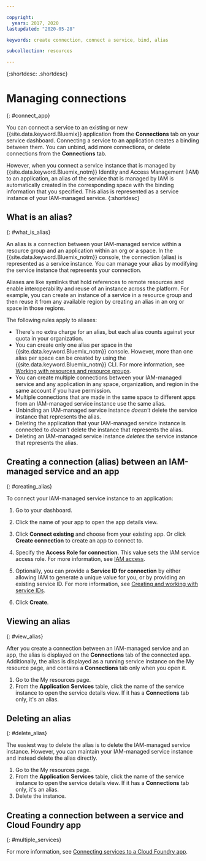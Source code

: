 ```yaml
---

copyright:
  years: 2017, 2020
lastupdated: "2020-05-28"

keywords: create connection, connect a service, bind, alias

subcollection: resources

---
```


{:shortdesc: .shortdesc}

# Managing connections
{: #connect_app}

You can connect a service to an existing or new {{site.data.keyword.Bluemix}} application from the **Connections** tab on your service dashboard. Connecting a service to an application creates a binding between them. You can unbind, add more connections, or delete connections from the **Connections** tab.

However, when you connect a service instance that is managed by {{site.data.keyword.Bluemix_notm}} Identity and Access Management (IAM) to an application, an alias of the service that is managed by IAM is automatically created in the corresponding space with the binding information that you specified. This alias is represented as a service instance of your IAM-managed service.
{:shortdesc}

## What is an alias?
{: #what_is_alias}

An alias is a connection between your IAM-managed service within a resource group and an application within an org or a space. In the {{site.data.keyword.Bluemix_notm}} console, the connection (alias) is represented as a service instance. You can manage your alias by modifying the service instance that represents your connection.

Aliases are like symlinks that hold references to remote resources and enable interoperability and reuse of an instance across the platform. For example, you can create an instance of a service in a resource group and then reuse it from any available region by creating an alias in an org or space in those regions.

The following rules apply to aliases:

* There's no extra charge for an alias, but each alias counts against your quota in your organization.
* You can create only one alias per space in the {{site.data.keyword.Bluemix_notm}} console. However, more than one alias per space can be created by using the {{site.data.keyword.Bluemix_notm}} CLI. For more information, see [Working with resources and resource groups](/docs/cli?topic=cli-ibmcloud_commands_resource).
* You can create multiple connections between your IAM-managed service and any application in any space, organization, and region in the same account if you have permission.
* Multiple connections that are made in the same space to different apps from an IAM-managed service instance use the same alias.
* Unbinding an IAM-managed service instance *doesn't* delete the service instance that represents the alias.
* Deleting the application that your IAM-managed service instance is connected to *doesn't* delete the instance that represents the alias.
* Deleting an IAM-managed service instance *deletes* the service instance that represents the alias.

## Creating a connection (alias) between an IAM-managed service and an app
{: #creating_alias}

To connect your IAM-managed service instance to an application:

1. Go to your dashboard.

2. Click the name of your app to open the app details view.

3. Click **Connect existing** and choose from your existing app. Or click **Create connection** to create an app to connect to.

4. Specify the **Access Role for connection**. This value sets the IAM service access role. For more information, see [IAM access](/docs/iam?topic=iam-userroles).

5. Optionally, you can provide a **Service ID for connection** by either allowing IAM to generate a unique value for you, or by providing an existing service ID. For more information, see [Creating and working with service IDs](/docs/iam?topic=iam-serviceids).

6. Click **Create**.

## Viewing an alias
{: #view_alias}

After you create a connection between an IAM-managed service and an app, the alias is displayed on the **Connections** tab of the connected app. Additionally, the alias is displayed as a running service instance on the My resource page, and contains a **Connections** tab only when you open it.

1. Go to the My resources page.
2. From the **Application Services** table, click the name of the service instance to open the service details view. If it has a **Connections** tab only, it's an alias.

## Deleting an alias
{: #delete_alias}

The easiest way to delete the alias is to delete the IAM-managed service instance. However, you can maintain your IAM-managed service instance and instead delete the alias directly.

1. Go to the My resources page.
2. From the **Application Services** table, click the name of the service instance to open the service details view. If it has a **Connections** tab only, it's an alias.
3. Delete the instance.

## Creating a connection between a service and Cloud Foundry app
{: #multiple_services}

For more information, see [Connecting services to a Cloud Foundry app](/docs/resources?topic=resources-s2s_binding).
